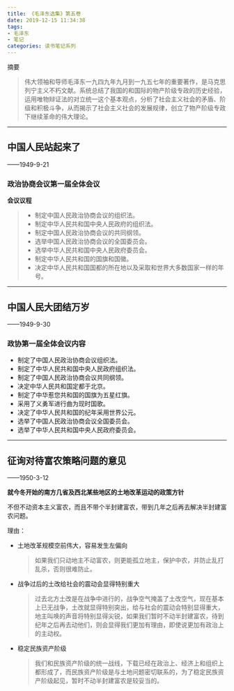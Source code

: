 ```yaml
---
title: 《毛泽东选集》第五卷
date: 2019-12-15 11:34:38
tags:
- 毛泽东
- 笔记
categories: 读书笔记系列
---
```


摘要
> 伟大领袖和导师毛泽东一九四九年九月到一九五七年的重要著作，是马克思列宁主义不朽文献。系统总结了我国的和国际的物产阶级专政的历史经验，运用唯物辩证法的对立统一这个基本观点，分析了社会主义社会的矛盾、阶级和积极斗争，从而揭示了社会主义社会的发展规律，创立了物产阶级专政下继续革命的伟大理论。

<!--more-->

---

## 中国人民站起来了

——1949-9-21

### 政治协商会议第一届全体会议

**会议议程**

> - 制定中国人民政治协商会议的组织法。
> - 制定中华人民共和国中央人民政府的组织法。
> - 制定中国人民政治协商会议的共同纲领。
> - 选举中国人民政治协商会议的全国委员会。
> - 选举中华人民共和国中央人民政府委员会。
> - 制定中华人民共和国的国旗和国徽。
> - 决定中华人民共和国国都的所在地以及采取和世界大多数国家一样的年号。

---

## 中国人民大团结万岁

——1949-9-30

### 政协第一届全体会议内容

- 制定了中国人民政治协商会议组织法。
- 制定了中华人民共和国中央人民政府组织法。
- 制定了中国人民政治协商会议共同纲领。
- 决定中华人民共和国定都于北京。
- 制定了中华惹您共和国的国旗为五星红旗。
- 采用了义勇军进行曲为现时国歌。
- 决定了中华人民共和国的纪年采用世界公元。
- 选举了中国人民政治协商会议全国委员会。
- 选举了中华人民共和国中央人民政府委员会。

---

## 征询对待富农策略问题的意见

——1950-3-12

**就今冬开始的南方几省及西北某些地区的土地改革运动的政策方针**

不但不动资本主义富农，而且不带个半封建富农，带到几年之后再去解决半封建富农问题。

理由：

- 土地改革规模空前伟大，容易发生左偏向

  > 如果我们只动地主不动富农，则更能孤立地主，保护中农，并防止乱打乱杀，否则很难防止。

  

- 战争过后的土改给社会的震动会显得特别重大

  > 过去北方土改是在战争中进行的，战争空气掩盖了土改空气，现在基本上已无战争，土改就显得特别突出，给与社会的震动会特别显得重大，地主叫唤的声音将特别显得尖锐，如果我们暂时不动半封建富农，待到纪年之后再去动他们，则会显得我们更加有理由，即使说更加有政治上的主动权。

  

- 稳定民族资产阶级

  > 我们和民族资产阶级的统一战线，下载已经在政治上、经济上和组织上都形成了，而民族资产阶级是与土地问题密切联系的，为了稳定民族资产阶级起见，暂时不动半封建富农是较妥当的。